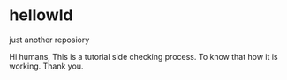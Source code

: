 # hellowld
just another reposiory

Hi humans,
  This is a tutorial side checking process.
  To know that how it is working.
  Thank you.
